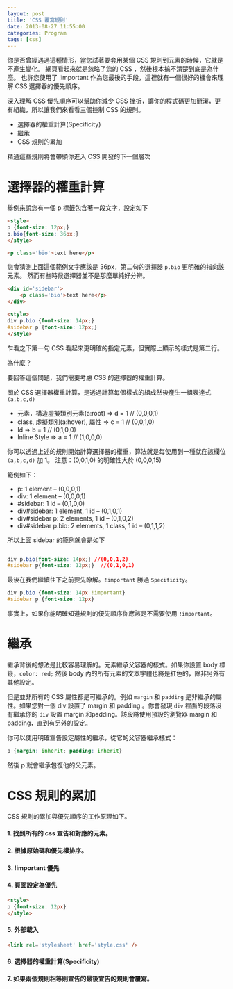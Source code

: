 ```yaml
---
layout: post
title: 'CSS 覆寫規則'
date: 2013-08-27 11:55:00
categories: Program
tags: [css]
---
```

你是否曾經遇過這種情形，當您試著要套用某個 CSS 規則到元素的時候，它就是不產生變化。
網頁看起來就是忽略了您的 CSS ，然後根本搞不清楚到底是為什麼。
也許您使用了 !important 作為您最後的手段，這裡就有一個很好的機會來理解 CSS 選擇器的優先順序。

<!--more-->

深入理解 CSS 優先順序可以幫助你減少 CSS 挫折，讓你的程式碼更加簡潔，更有組織，所以讓我們來看看三個控制 CSS 的規則。

* 選擇器的權重計算(Specificity)
* 繼承
* CSS 規則的累加

精通這些規則將會帶領你進入 CSS 開發的下一個層次

# 選擇器的權重計算

舉例來說您有一個 p 標籤包含著一段文字，設定如下

~~~html
<style>
p {font-size: 12px;}
p.bio{font-size: 36px;}
</style>

<p class='bio'>text here</p>
~~~

 您會猜測上面這個範例文字應該是 36px，第二句的選擇器 `p.bio` 更明確的指向該元素。
 然而有些時候選擇器並不是那麼單純好分辨。

~~~html
<div id='sidebar'>
	<p class='bio'>text here</p>
</div>

<style>
div p.bio {font-size: 14px;}
#sidebar p {font-size: 12px;}
</style>
~~~

乍看之下第一句 CSS 看起來更明確的指定元素，但實際上顯示的樣式是第二行。

為什麼？

要回答這個問題，我們需要考慮 CSS 的選擇器的權重計算。

關於 CSS 選擇器權重計算，是透過計算每個樣式的組成然後產生一組表達式`(a,b,c,d)`


* 元素，構造虛擬類別元素(a:root) =>   d = 1  // (0,0,0,1)
* class, 虛擬類別(a:hover), 屬性 => c = 1  // (0,0,1,0)
* Id => b = 1 													 // (0,1,0,0)
* Inline Style => a = 1 								 // (1,0,0,0)

你可以透過上述的規則開始計算選擇器的權重，算法就是每使用到一種就在該欄位`(a,b,c,d)` 加 1。
注意：(0,0,1,0) 的明確性大於 (0,0,0,15)

範例如下：
- p: 1 element – (0,0,0,1)
- div: 1 element – (0,0,0,1)
- #sidebar: 1 id – (0,1,0,0)
- div#sidebar: 1 element, 1 id – (0,1,0,1)
- div#sidebar p: 2 elements, 1 id – (0,1,0,2)
- div#sidebar p.bio: 2 elements, 1 class, 1 id – (0,1,1,2)

所以上面 sidebar 的範例就會是如下

~~~css

div p.bio{font-size: 14px;} //(0,0,1,2)
#sidebar p{font-size: 12px;}  //(0,1,0,1)

~~~

最後在我們繼續往下之前要先瞭解。`!important` 勝過 `Specificity`。

~~~css
div p.bio {font-size: 14px !important}
#sidebar p {font-size: 12px}
~~~

事實上，如果你能明確知道規則的優先順序你應該是不需要使用 `!important`。

# 繼承

繼承背後的想法是比較容易理解的。元素繼承父容器的樣式。如果你設置 body 標籤，`color: red;` 然後 body 內的所有元素的文本字體也將是紅色的，除非另外有其他設定。

但是並非所有的 CSS 屬性都是可繼承的。例如 `margin` 和 `padding` 是非繼承的屬性。如果您對一個 div 設置了 margin 和 padding 。你會發現 `div` 裡面的段落沒有繼承你的 `div` 設置 margin 和padding。該段將使用預設的瀏覽器
margin 和 padding，直到有另外的設定。

你可以使用明確宣告設定屬性的繼承，從它的父容器繼承樣式：

~~~css
p {margin: inherit; padding: inherit}
~~~

然後 p 就會繼承包復他的父元素。


# CSS 規則的累加

CSS 規則的累加與優先順序的工作原理如下。

#### 1. 找到所有的 css 宣告和對應的元素。
#### 2. 根據原始碼和優先權排序。
#### 3. !important 優先
#### 4. 頁面設定為優先

~~~html
<style>
p {font-size: 12px}
</style>
~~~    

#### 5.	外部載入
~~~html
<link rel='stylesheet' href='style.css' />
~~~

#### 6. 選擇器的權重計算(Specificity)
#### 7. 如果兩個規則相等則宣告的最後宣告的規則會覆寫。
